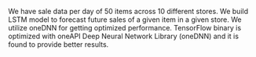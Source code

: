 We have sale data per day of 50 items across 10 different stores. We build LSTM model to forecast future sales of a given item in a given store. We utilize oneDNN for getting optimized performance. TensorFlow binary is optimized with oneAPI Deep Neural Network Library (oneDNN) and it is found to provide better results.
